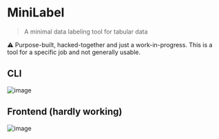 # MiniLabel
> A minimal data labeling tool for tabular data

⚠️ Purpose-built, hacked-together and just a work-in-progress. This is a tool for a specific job and not generally usable.

## CLI
![image](https://user-images.githubusercontent.com/58488209/156207400-0ac0d85d-43e7-4a33-8867-303bc6ff8265.png)


## Frontend (hardly working)
![image](https://user-images.githubusercontent.com/58488209/156024177-2ea05c30-ca09-4a45-95b2-bdc099838787.png)
